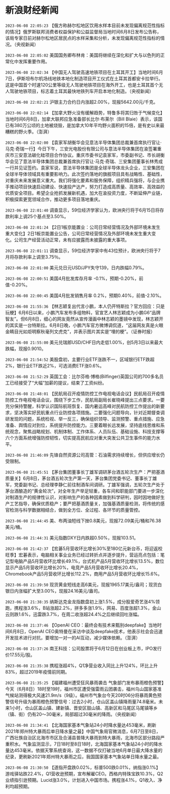 # 新浪财经新闻
`2023-06-08 22:05:23` 【俄方称赫尔松地区饮用水样本目前未发现偏离规范性指标的情况】俄罗斯联邦消费者权益保护和公益监督局当地时间6月8日发布公告称，该局专家日前对赫尔松地区居民点的水样采集和分析，未发现偏离规范性指标的情况。（央视新闻）

`2023-06-08 22:05:02` 美国国务卿布林肯：美国将继续在深化和扩大与以色列的正常化中发挥重要作用。

`2023-06-08 22:02:34` 【中国无人驾驶高速地铁项目在土耳其开工】当地时间6月7日，伊斯坦布尔机场线地铁本地化制造项目开工仪式在土耳其首都安卡拉举行。这是中国首个时速120公里等级无人驾驶地铁项目在海外开工，也是土耳其首个无人驾驶地铁项目，标志着土耳其最快地铁列车开启本地化制造。（央视新闻）

`2023-06-08 22:02:21` 沪银主力合约日内涨超2.00%，现报5642.00元/千克。

`2023-06-08 22:02:14` 【加拿大野火没有缓解趋势，特鲁多将其归咎于气候变化】当地时间6月8日，加拿大联邦应急准备部长比尔·布莱尔（Bill Blaie）表示，该国已有380万公顷的土地被烧毁，是加拿大10年平均野火面积的15倍，是有史以来最糟糕的野火季。（澎湃）

`2023-06-08 22:02:00`   【袁家军胡衡华会见意法半导体集团总裁兼首席执行官让·马克·奇瑞一行】今日下午，三安光电股份有限公司与意法半导体集团在渝签署重庆市三安意法碳化硅项目合作协议。重庆市委书记袁家军，市委副书记、市长胡衡华会见了意法半导体集团总裁兼首席执行官让·马克·奇瑞、三安集团董事长林秀成一行并见证签约。袁家军说，意法半导体集团是全球半导体龙头企业，三安集团在全球半导体领域具有重要影响力。此次签约落地的旗舰项目具有战略性、基础性，对重庆未来发展意义重大。我们将强化要素和服务保障，组织精兵强将，与企业携手推动项目快速启动建设、快速投产达产，努力打造成高质量、高效率、高效益的优质安全项目。希望企业抢抓发展新机遇，加大在渝投资力度，不断延伸产业链，积极探索更宽领域合作，推动更多项目落地重庆。

`2023-06-08 22:01:40` 调查显示，59位经济学家认为，欧洲央行将于6月15日将存款利率上调25个基点至3.50%。

`2023-06-08 22:01:24` 【2日1板京能置业：公司日常经营情况及外部环境未发生重大变化】2日1板京能置业公告，公司日常经营情况及外部环境未发生重大变化。公司生产经营活动正常，未有应披露而未披露的重大事项。

`2023-06-08 22:01:11` 调查显示，59位经济学家中有43位预计，欧洲央行将于7月将存款利率上调至3.75％。

`2023-06-08 22:01:00` 美元兑日元USD/JPY失守139，日内跌幅0.79%。

`2023-06-08 22:00:51` 美国4月批发库存月率 -0.1%，预期-0.20%，前值-0.20%。

`2023-06-08 22:00:45` 美国4月批发销售月率 0.2%，预期0.40%，前值-2.10%。

`2023-06-08 21:55:36` 【林志颖复出代言小鹏，本人仍开特斯拉？官方回应：只是玩梗】6月6日以来，小鹏汽车发布多组物料，官宣艺人林志颖成为小鹏G6“品牌智友”。但6月8日，细心的网友竟然从宣传漫画中林志颖的墨镜中发现，林志颖开的其实是一台特斯拉。6月8日晚，小鹏汽车官方微博调侃道，“这届网友真是火眼金睛目光如炬明察秋毫列文虎克”，并表示图片其实是“埋的梗”。（证券时报）

`2023-06-08 21:55:00` 美元兑瑞郎USD/CHF日内走低1.00%，创5月3日以来最大跌幅，现报0.9010。

`2023-06-08 21:54:52` 美股盘初，主要行业ETF涨跌不一，区域银行ETF跌超2%，银行业ETF跌近2%，可选消费ETF涨0.6%。

`2023-06-08 21:52:29` 英国工会：比尔芬格·博格(Bilfinger)英国公司的700多名员工已经接受了“大幅”加薪的提议，结束了工资纠纷。

`2023-06-08 21:48:01`   【民航局召开疫情防控工作电视电话会议】民航局召开疫情防控工作电视电话会议，围绕下步工作，民航局副局长崔晓峰提出三点要求。一要充分保持警醒，科学认识国际航班恢复、国内暑运高峰对民航防控工作提出的新要求，坚决落实好民航重点行业防控各项措施。二要强化问题导向，针对近期督查调研发现的问题，系统检视、举一反三，确保组织领导、监测预警、重点措施、应急准备、舆情应对到位，系统提升防控能力。三要着眼长远发展，坚持底线思维和系统观念，聚焦战略规划、机制体制、工作体系、人员队伍、基础设施、科技支撑等六个方面系统增强防控韧性，切实提高民航应对重大突发公共卫生事件的能力水平。

`2023-06-08 21:46:09` 先锋自然资源公司高管：石油需求持续增长，但供应增长仍受限制。

`2023-06-08 21:45:51` 【茅台集团董事长丁雄军调研茅台酒五轮次生产：严把基酒质量关】6月8日，茅台酒五轮次生产第一天，茅台集团党委书记、董事长丁雄军，党委副书记、总经理李静仁前往制酒车间调研。丁雄军强调，五轮次生产处于茅台酒酿造的“黄金轮次”，对全年生产举足轻重，各车间和职能部门要进一步深化对制酒生产的规律性认识，对影响生产的各种因素做到科学研判，因时因地做好生产工艺指导，确保优质稳产；要严把基酒质量关，加强基酒质量检测，将传统的感官检测与科学数据相结合，做到全方位、全过程、各环节的质量管控。

`2023-06-08 21:44:45` 美、布两油短线下挫0.8美元，现报72.09美元/桶和76.38美元/桶。

`2023-06-08 21:44:31` 美元指数DXY日内跌超0.50%，现报103.51。

`2023-06-08 21:42:37` 【宏碁5月营收环比增长30%至180亿元新台币，将迎返校旺季】宏碁表示，电脑相关事业业务已经过转折点并逐步提升，营运亮点包括：笔记型电脑产品5月营收环比增长49.1%，台式机产品5月营收环比增长13.5%，数位显示产品5月营收环比增长20%，电竞产品5月营收环比增长20.4%，Chromebook产品5月营收环比增长112.2%，商用产品5月营收环比增长15.6%。

`2023-06-08 21:39:50` 现货黄金短线走高6美元，现报1965.17美元/盎司；现货白银日内涨幅扩大至3.00%，现报24.16美元/盎司。

`2023-06-08 21:38:35` 纳斯达克金龙指数盘初上涨1.5%，成分股爱奇艺涨4%领跑，携程涨3.6%，B站涨超2.2%，拼多多涨1.9%，网易、百度涨超1.3%，金山云则跌1.6%，迅雷跌3.7%，在周二收涨超24.4%之后继续回吐涨幅。

`2023-06-08 21:37:46` 【OpenAI CEO：最终会有技术来甄别deepfake】当地时间6月8日，OpenAI CEO奥特曼在采访中谈及deepfake技术，他表示社会会迅速开发技术进行对抗，要增加一对一的AI互动，减少媒体依赖。（澎湃）

`2023-06-08 21:37:26` 南王科技：公司股票将于6月12日在创业板上市，IPO发行价17.55元/股。

`2023-06-08 21:35:38` 携程涨超4%，Q1净营业收入同比上升124%，环比上升83%，超过2019年疫情前同期。

`2023-06-08 21:35:25` 【福建福州遭受狂风暴雨袭击 气象部门发布暴雨橙色预警】今天（6月8日）18时至19时，福州市区遭受强雷雨云团袭击，福州乌山国家基准气候站测得极大风速21.9m/s（9级）。福州市气象台今天20时06分将暴雨黄色预警信号升级为暴雨橙色预警信号：过去2小时，仓山区盖山镇降雨量74.8毫米。未来1小时，仓山区盖山镇、建新镇、晋安区鼓山镇、高新区和马尾区马尾镇等乡（镇、街）仍有20～30毫米，局部超过30毫米的降雨。（央视新闻）

`2023-06-08 21:34:41` 【北海国家基本气象站24小时降水量达453毫米，刷新2021年郑州特大暴雨后单日降水量之最】中国气象局官微消息，6月7日至8日，广西壮族自治区北海市市区及合浦县普降大暴雨到特大暴雨，北海市区部分路段严重积水。气象监测显示，7日18时至8日18时，北海国家基本气象站24小时的降水量达453毫米。依据天擎系统查询，这一数据不仅打破当地6月单日最大降水量的纪录，更刷新2021年郑州特大暴雨之后，我国国家基本气象站单日降水量之最。

`2023-06-08 21:30:50` 【道指开盘跌0.02%，标普500跌0.01%，纳指涨0.1%】游戏驿站跌22.4%，Q1营收逊预期，宣布解雇CEO。西格内特珠宝跌10.3%，Q2业绩指引逊预期。Lucid涨3.0%，计划进入中国市场。携程涨4.1%，Q1收入、净利均超预期。

